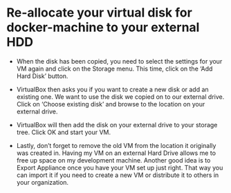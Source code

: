 # Re-allocate your virtual disk for docker-machine to your external HDD
- When the disk has been copied, you need to select the settings for your VM again and click on the Storage menu. This time, click on the ‘Add Hard Disk’ button.

- VirtualBox then asks you if you want to create a new disk or add an existing one. We want to use the disk we copied on to our external drive. Click on ‘Choose existing disk’ and browse to the location on your external drive.

- VirtualBox will then add the disk on your external drive to your storage tree. Click OK and start your VM.

- Lastly, don’t forget to remove the old VM from the location it originally was created in. Having my VM on an external Hard Drive allows me to free up space on my development machine. Another good idea is to Export Appliance once you have your VM set up just right. That way you can import it if you need to create a new VM or distribute it to others in your organization.
